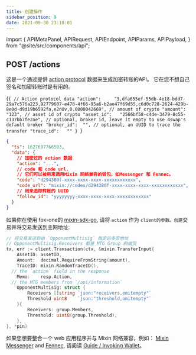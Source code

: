 ```yaml
---
title: 创建操作
sidebar_position: 9
date: 2021-09-30 23:18:01
---
```


import { APIMetaPanel, APIRequest, APIEndpoint, APIParams, APIPayload, } from "@site/src/components/api";

## POST /actions

这是一个通过提供 [action protocol](../action-protocol) 数据来生成加密转账的API。 它在您不想自己签名和加密转账时是有用的。

<APIEndpoint base="https://api.4swap.org/api" url="/actions" />

<APIMetaPanel scope="Authorized" /><APIPayload>{`{ // Action protocol data "action":     "3,dfa655ef-55db-4e18-bdd7-29a7c576a223,92779607-e478-4f66-95a6-b2ae47f69d55,c6d0c728-2624-429b-8e0d-d9d19b6592fa,e2nUv,0.0000042669", // amount of crypto "amount":     "123", // asset id of crypto "asset_id":   "2566bf58-c4de-3479-8c55-c137bb7fe2ae", // optional, broker id, leave it empty to use 4swap's default broker "broker_id":  "", // optional, an UUID to trace the transfer "trace_id":   "" } `}</APIPayload>

<APIRequest title="创建一个操作" method="POST" base="https://api.4swap.org/api" url='/actions --data PAYLOAD' />

```json title="Response"
{
  "ts": 1627697766503,
  "data": {
    // 加密过的 action 数据
    "action": "...",
    // code 和 code url.
    // 它们可以被用来调用Mixin 网络兼容的钱包，如Messenger 和 Fennec。
    "code": "d294380f-xxxx-xxxx-xxxx-xxxxxxxxxxxx",
    "code_url": "mixin://codes/d294380f-xxxx-xxxx-xxxx-xxxxxxxxxxxx",
    // 用来追踪转账的 UUID 
    "follow_id": "yyyyyyyy-xxxx-xxxx-xxxx-xxxxxxxxxxxx"
  }
}
```

如果你在使用 fox-one的 [mixin-sdk-go](https://github.com/fox-one/mixin-sdk-go), 请将 `action` 作为 `client的参数。创建`交易并将交易发送到主网地址:

```go
// 将交易发送到由 `OpponentMultisig` 指定的多签地址 
// OpponentMultisig.Receivers 都是 MTG Group 的成员
tx, err := client.Transaction(ctx, &mixin.TransferInput{
    AssetID: assetID,
    Amount:  decimal.RequireFromString(amount),
    TraceID: mixin.RandomTraceID(),
  // the `action` field in the response
    Memo:    resp.Action,
  // the MTG members from `/api/information`
    OpponentMultisig: struct {
        Receivers []string `json:"receivers,omitempty"`
        Threshold uint8    `json:"threshold,omitempty"`
    }{
        Receivers: group.Members,
        Threshold: uint8(group.Threshold),
    },
}, *pin)
```

如果您想要整合一个 web 应用程序并与 Mixin 网络兼容，例如： [Mixin Messenger](/docs/apps/wallets#mixin-messenger) and [Fennec](/docs/apps/wallets#fennec), 请阅读 [Guide / Invoking Wallet](../guide/invoke-wallets)。
